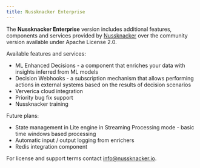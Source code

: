 ```yaml
---
title: Nussknacker Enterprise
---
```


The **Nussknacker Enterprise** version includes additional features, components and services provided 
by [Nussknacker](https://nussknacker.io/) over the community version available under Apache License 2.0.

Available features and services:
- ML Enhanced Decisions - a component that enriches your data with insights inferred from ML models
- Decision Webhooks - a subscription mechanism that allows performing actions in external systems based on the 
results of decision scenarios
- Ververica cloud integration
- Priority bug fix support
- Nussknacker training

Future plans:
- State management in Lite engine in Streaming Processing mode - basic time windows based processing 
- Automatic input / output logging from enrichers
- Redis integration component 

For license and support terms contact info@nussknacker.io.


